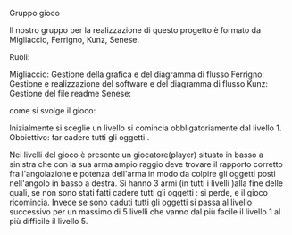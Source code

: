 Gruppo gioco

Il nostro gruppo per la realizzazione di questo progetto è formato da Migliaccio, Ferrigno, Kunz, Senese.
 
Ruoli:

Migliaccio: Gestione della grafica e del diagramma di flusso
Ferrigno: Gestione e realizzazione del software e del diagramma di flusso
Kunz: Gestione del file readme
Senese: 

come si svolge il gioco:

Inizialmente si sceglie un livello si comincia obbligatoriamente dal livello 1. 
Obbiettivo: far cadere tutti gli oggetti .

Nei livelli del gioco è presente un giocatore(player) situato in basso a sinistra  che con la sua arma ampio raggio deve trovare il rapporto corretto  fra l'angolazione e potenza dell'arma  in modo da colpire gli oggetti posti nell'angolo in basso a destra. Si hanno 3 armi (in tutti i livelli )alla fine delle quali, se non sono stati fatti cadere tutti gli oggetti : si perde, e il gioco ricomincia. Invece se sono caduti tutti gli oggetti si passa al livello successivo per un massimo di 5 livelli che vanno dal più facile il livello 1 al più difficile il livello 5.
